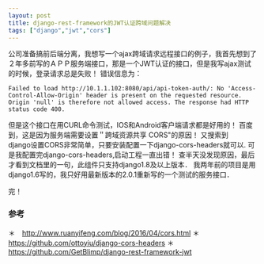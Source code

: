```yaml
---
layout: post
title: django-rest-framework的JWT认证跨域问题解决
tags: ["django","jwt","cors"]
---
```


公司准备搞前后端分离，我想写一个ajax跨域请求远程接口的例子，我首先想到了２年多前写的ＡＰＰ服务端接口，那是一个JWT认证的接口，但是我写ajax测试的时候，登录请求总是失败！
错误信息为：
~~~
Failed to load http://10.1.1.102:8080/api/api-token-auth/: No 'Access-Control-Allow-Origin' header is present on the requested resource. Origin 'null' is therefore not allowed access. The response had HTTP status code 400.
~~~
但是这个接口在用CURL命令测试，IOS和Android客户端请求都是好用的！
百度到，这是因为服务端需要设置＂跨域资源共享 CORS"的原因！
又搜索到　django设置CORS非常简单，只要安装配置一下django-cors-headers就可以.
可是我配置完django-cors-headers,启动工程一直出错！
查半天没发现原因，最后才看到文档里的一句，此组件只支持django1.8及以上版本．
我两年前的项目是用django1.6写的，我只好用最新版本的2.0.1重新写的一个测试的服务接口．

完！

### 参考

＊　http://www.ruanyifeng.com/blog/2016/04/cors.html
＊　https://github.com/ottoyiu/django-cors-headers
＊　https://github.com/GetBlimp/django-rest-framework-jwt